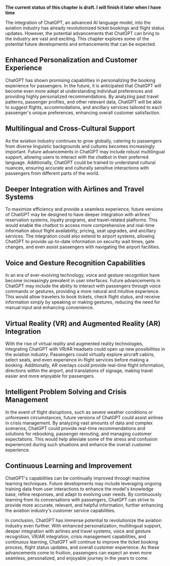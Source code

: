 **The current status of this chapter is draft. I will finish it later when I have time**

The integration of ChatGPT, an advanced AI language model, into the aviation industry has already revolutionized ticket bookings and flight status updates. However, the potential advancements that ChatGPT can bring to the industry are vast and exciting. This chapter explores some of the potential future developments and enhancements that can be expected.

Enhanced Personalization and Customer Experience
------------------------------------------------

ChatGPT has shown promising capabilities in personalizing the booking experience for passengers. In the future, it is anticipated that ChatGPT will become even more adept at understanding individual preferences and providing highly personalized recommendations. By analyzing past travel patterns, passenger profiles, and other relevant data, ChatGPT will be able to suggest flights, accommodations, and ancillary services tailored to each passenger's unique preferences, enhancing overall customer satisfaction.

Multilingual and Cross-Cultural Support
---------------------------------------

As the aviation industry continues to grow globally, catering to passengers from diverse linguistic backgrounds and cultures becomes increasingly important. Future advancements in ChatGPT may include robust multilingual support, allowing users to interact with the chatbot in their preferred language. Additionally, ChatGPT could be trained to understand cultural nuances, ensuring accurate and culturally sensitive interactions with passengers from different parts of the world.

Deeper Integration with Airlines and Travel Systems
---------------------------------------------------

To maximize efficiency and provide a seamless experience, future versions of ChatGPT may be designed to have deeper integration with airlines' reservation systems, loyalty programs, and travel-related platforms. This would enable the chatbot to access more comprehensive and real-time information about flight availability, pricing, seat upgrades, and ancillary services. The integration could also extend to airport systems, allowing ChatGPT to provide up-to-date information on security wait times, gate changes, and even assist passengers with navigating the airport facilities.

Voice and Gesture Recognition Capabilities
------------------------------------------

In an era of ever-evolving technology, voice and gesture recognition have become increasingly prevalent in user interfaces. Future advancements in ChatGPT may include the ability to interact with passengers through voice commands or gestures, providing a more natural and intuitive experience. This would allow travelers to book tickets, check flight status, and receive information simply by speaking or making gestures, reducing the need for manual input and enhancing convenience.

Virtual Reality (VR) and Augmented Reality (AR) Integration
-----------------------------------------------------------

With the rise of virtual reality and augmented reality technologies, integrating ChatGPT with VR/AR headsets could open up new possibilities in the aviation industry. Passengers could virtually explore aircraft cabins, select seats, and even experience in-flight services before making a booking. Additionally, AR overlays could provide real-time flight information, directions within the airport, and translations of signage, making travel easier and more enjoyable for passengers.

Intelligent Problem Solving and Crisis Management
-------------------------------------------------

In the event of flight disruptions, such as severe weather conditions or unforeseen circumstances, future versions of ChatGPT could assist airlines in crisis management. By analyzing vast amounts of data and complex scenarios, ChatGPT could provide real-time recommendations and solutions for rebooking, passenger rerouting, and managing customer expectations. This would help alleviate some of the stress and confusion experienced during such situations and enhance the overall customer experience.

Continuous Learning and Improvement
-----------------------------------

ChatGPT's capabilities can be continually improved through machine learning techniques. Future developments may include leveraging ongoing training data from user interactions to enhance the model's knowledge base, refine responses, and adapt to evolving user needs. By continuously learning from its conversations with passengers, ChatGPT can strive to provide more accurate, relevant, and helpful information, further enhancing the aviation industry's customer service capabilities.

In conclusion, ChatGPT has immense potential to revolutionize the aviation industry even further. With enhanced personalization, multilingual support, deeper integration with airlines and travel systems, voice and gesture recognition, VR/AR integration, crisis management capabilities, and continuous learning, ChatGPT will continue to improve the ticket booking process, flight status updates, and overall customer experience. As these advancements come to fruition, passengers can expect an even more seamless, personalized, and enjoyable journey in the years to come.
